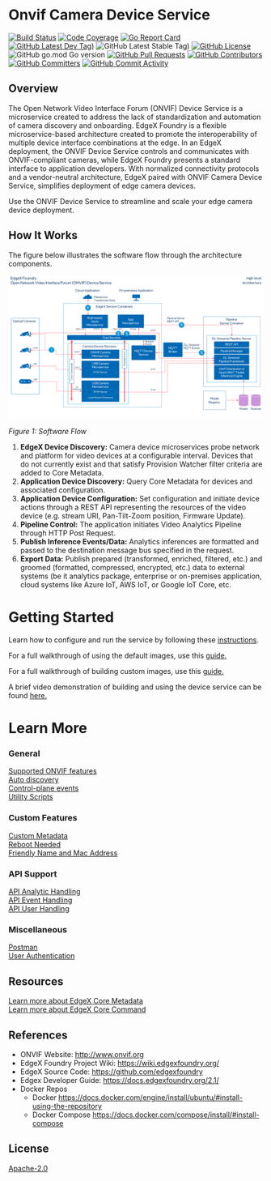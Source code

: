 # Onvif Camera Device Service
[![Build Status](https://jenkins.edgexfoundry.org/view/EdgeX%20Foundry%20Project/job/edgexfoundry/job/device-onvif-camera/job/main/badge/icon)](https://jenkins.edgexfoundry.org/view/EdgeX%20Foundry%20Project/job/edgexfoundry/job/device-onvif-camera/job/main/) [![Code Coverage](https://codecov.io/gh/edgexfoundry/device-onvif-camera/branch/main/graph/badge.svg?token=9AIEBTKLCC)](https://codecov.io/gh/edgexfoundry/device-onvif-camera) [![Go Report Card](https://goreportcard.com/badge/github.com/edgexfoundry/device-onvif-camera)](https://goreportcard.com/report/github.com/edgexfoundry/device-onvif-camera) [![GitHub Latest Dev Tag)](https://img.shields.io/github/v/tag/edgexfoundry/device-onvif-camera?include_prereleases&sort=semver&label=latest-dev)](https://github.com/edgexfoundry/device-onvif-camera/tags) ![GitHub Latest Stable Tag)](https://img.shields.io/github/v/tag/edgexfoundry/device-onvif-camera?sort=semver&label=latest-stable) [![GitHub License](https://img.shields.io/github/license/edgexfoundry/device-onvif-camera)](https://choosealicense.com/licenses/apache-2.0/) ![GitHub go.mod Go version](https://img.shields.io/github/go-mod/go-version/edgexfoundry/device-onvif-camera) [![GitHub Pull Requests](https://img.shields.io/github/issues-pr-raw/edgexfoundry/device-onvif-camera)](https://github.com/edgexfoundry/device-onvif-camera/pulls) [![GitHub Contributors](https://img.shields.io/github/contributors/edgexfoundry/device-onvif-camera)](https://github.com/edgexfoundry/device-onvif-camera/contributors) [![GitHub Committers](https://img.shields.io/badge/team-committers-green)](https://github.com/orgs/edgexfoundry/teams/device-onvif-camera-committers/members) [![GitHub Commit Activity](https://img.shields.io/github/commit-activity/m/edgexfoundry/device-onvif-camera)](https://github.com/edgexfoundry/device-onvif-camera/commits)

## Overview
The Open Network Video Interface Forum (ONVIF) Device Service is a microservice created to address the lack of standardization and automation of camera discovery and onboarding. EdgeX Foundry is a flexible microservice-based architecture created to promote the interoperability of multiple device interface combinations at the edge. In an EdgeX deployment, the ONVIF Device Service controls and communicates with ONVIF-compliant cameras, while EdgeX Foundry presents a standard interface to application developers. With normalized connectivity protocols and a vendor-neutral architecture, EdgeX paired with ONVIF Camera Device Service, simplifies deployment of edge camera devices. 


Use the ONVIF Device Service to streamline and scale your edge camera device deployment. 

## How It Works
The figure below illustrates the software flow through the architecture components.

![high-level-arch](./doc/images/ONVIFDeviceServiceArch.png)
<p align="left">
      <i>Figure 1: Software Flow</i>
</p>

1. **EdgeX Device Discovery:** Camera device microservices probe network and platform for video devices at a configurable interval. Devices that do not currently exist and that satisfy Provision Watcher filter criteria are added to Core Metadata.
2. **Application Device Discovery:** Query Core Metadata for devices and associated configuration.
3. **Application Device Configuration:** Set configuration and initiate device actions through a REST API representing the resources of the video device (e.g. stream URI, Pan-Tilt-Zoom position, Firmware Update).
4. **Pipeline Control:** The application initiates Video Analytics Pipeline through HTTP Post Request.
5. **Publish Inference Events/Data:** Analytics inferences are formatted and passed to the destination message bus specified in the request.
6.  **Export Data:** Publish prepared (transformed, enriched, filtered, etc.) and groomed (formatted, compressed, encrypted, etc.) data to external systems (be it analytics package, enterprise or on-premises application, cloud systems like Azure IoT, AWS IoT, or Google IoT Core, etc.


# Getting Started

Learn how to configure and run the service by following these [instructions](./doc/setup.md). 

For a full walkthrough of using the default images, use this [guide.](./doc/guides/SimpleStartupGuide.md)  

For a full walkthrough of building custom images, use this [guide.](./doc/guides/CustomStartupGuide.md)  

A brief video demonstration of building and using the device service can be found [here.](https://www.youtube.com/watch?v=vZqd3j2Zn2Y)

# Learn More 

### General
[Supported ONVIF features](./doc/ONVIF-protocol.md)  
[Auto discovery](./doc/auto-discovery.md)  
[Control-plane events](./doc/control-plane-events.md)  
[Utility Scripts](./doc/utility-scripts.md)


### Custom Features
[Custom Metadata](./doc/custom-metadata-feature.md)  
[Reboot Needed](./doc/custom-feature-rebootneeded.md)  
[Friendly Name and Mac Address](./doc/get-set-friendlyname-mac.md)  

### API Support
[API Analytic Handling](./doc/api-analytic-support.md)  
[API Event Handling](./doc/api-event-handling.md)  
[API User Handling](./doc/api-usage-user-handling.md)  

### Miscellaneous
[Postman](./doc/test-with-postman.md)  
[User Authentication](./doc/onvif-user-authentication.md)  

## Resources
[Learn more about EdgeX Core Metadata](https://app.swaggerhub.com/apis-docs/EdgeXFoundry1/core-metadata/2.1.0)  
[Learn more about EdgeX Core Command](https://app.swaggerhub.com/apis-docs/EdgeXFoundry1/core-command/2.1.0)


## References

- ONVIF Website: http://www.onvif.org
- EdgeX Foundry Project Wiki: https://wiki.edgexfoundry.org/
- EdgeX Source Code: https://github.com/edgexfoundry
- Edgex Developer Guide: https://docs.edgexfoundry.org/2.1/
- Docker Repos
   - Docker https://docs.docker.com/engine/install/ubuntu/#install-using-the-repository
   - Docker Compose https://docs.docker.com/compose/install/#install-compose


## License

[Apache-2.0](https://github.com/edgexfoundry-holding/device-onvif-camera/blob/main/LICENSE)
